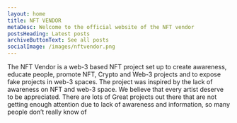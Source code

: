 ```yaml
---
layout: home
title: NFT VENDOR
metaDesc: Welcome to the official website of the NFT vendor
postsHeading: Latest posts
archiveButtonText: See all posts
socialImage: /images/nftvendor.png
---
```

<!--StartFragment-->

The NFT Vendor is a web-3 based NFT project set up to create awareness, educate people, promote NFT, Crypto and Web-3 projects and to expose fake projects in web-3 spaces. The project was inspired by the lack of awareness on NFT and web-3 space. We believe that every artist deserve to be appreciated. There are lots of Great projects out there that are not getting enough attention due to lack of awareness and information, so many people don’t really know of

<!--EndFragment-->